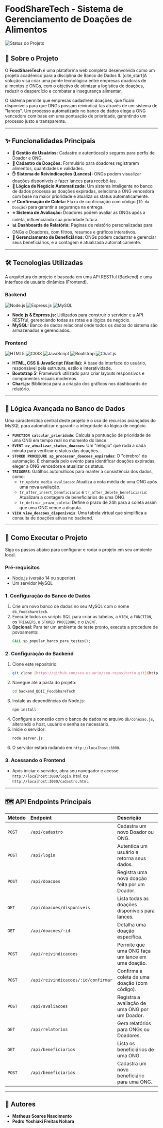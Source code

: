 #  FoodShareTech - Sistema de Gerenciamento de Doações de Alimentos

![Status do Projeto](https://img.shields.io/badge/status-conclu%C3%ADdo-brightgreen)

## 📄 Sobre o Projeto

O **FoodShareTech** é uma plataforma web completa desenvolvida como um projeto acadêmico para a disciplina de Banco de Dados II. [cite_start]A solução visa criar uma ponte tecnológica entre empresas doadoras de alimentos e ONGs, com o objetivo de otimizar a logística de doações, reduzir o desperdício e combater a insegurança alimentar.

O sistema permite que empresas cadastrem doações, que ficam disponíveis para que ONGs possam reivindicá-las através de um sistema de "lances". Um processo automatizado no banco de dados elege a ONG vencedora com base em uma pontuação de prioridade, garantindo um processo justo e transparente.

---

## ✨ Funcionalidades Principais

* **👤 Gestão de Usuários:** Cadastro e autenticação seguros para perfis de Doador e ONG.
* **🎁 Cadastro de Doações:** Formulário para doadores registrarem alimentos, quantidades e validades.
* **✋ Sistema de Reivindicações (Lances):** ONGs podem visualizar doações disponíveis e fazer lances para recebê-las.
* **🤖 Lógica de Negócio Automatizada:** Um sistema inteligente no banco de dados processa as doações expiradas, seleciona a ONG vencedora com base na maior prioridade e atualiza os status automaticamente.
* **✅ Confirmação de Coleta:** Fluxo de confirmação com código (`ID da Doação`) para garantir a segurança na entrega.
* **⭐ Sistema de Avaliação:** Doadores podem avaliar as ONGs após a coleta, influenciando sua prioridade futura.
* **📊 Dashboards de Relatório:** Páginas de relatório personalizadas para ONGs e Doadores, com filtros, resumos e gráficos interativos.
* **👥 Gerenciamento de Beneficiários:** ONGs podem cadastrar e gerenciar seus beneficiários, e a contagem é atualizada automaticamente.

---

## 🛠️ Tecnologias Utilizadas

A arquitetura do projeto é baseada em uma API RESTful (Backend) e uma interface de usuário dinâmica (Frontend).

### **Backend**
![Node.js](https://img.shields.io/badge/Node.js-339933?style=for-the-badge&logo=node.js&logoColor=white)
![Express.js](https://img.shields.io/badge/Express.js-000000?style=for-the-badge&logo=express&logoColor=white)
![MySQL](https://img.shields.io/badge/MySQL-4479A1?style=for-the-badge&logo=mysql&logoColor=white)

* **Node.js & Express.js:** Utilizados para construir o servidor e a API RESTful, gerenciando todas as rotas e a lógica de negócio.
* **MySQL:** Banco de dados relacional onde todos os dados do sistema são armazenados e gerenciados.

### **Frontend**
![HTML5](https://img.shields.io/badge/HTML5-E34F26?style=for-the-badge&logo=html5&logoColor=white)
![CSS3](https://img.shields.io/badge/CSS3-1572B6?style=for-the-badge&logo=css3&logoColor=white)
![JavaScript](https://img.shields.io/badge/JavaScript-F7DF1E?style=for-the-badge&logo=javascript&logoColor=black)
![Bootstrap](https://img.shields.io/badge/Bootstrap-7952B3?style=for-the-badge&logo=bootstrap&logoColor=white)
![Chart.js](https://img.shields.io/badge/Chart.js-FF6384?style=for-the-badge&logo=chart.js&logoColor=white)

* **HTML, CSS & JavaScript (Vanilla):** A base da interface do usuário, responsável pela estrutura, estilo e interatividade.
* **Bootstrap 5:** Framework utilizado para criar layouts responsivos e componentes visuais modernos.
* **Chart.js:** Biblioteca para a criação dos gráficos nos dashboards de relatório.

---

## 🧠 Lógica Avançada no Banco de Dados

Uma característica central deste projeto é o uso de recursos avançados do MySQL para automatizar e garantir a integridade da lógica de negócio.

* **`FUNCTION calcular_prioridade`**: Calcula a pontuação de prioridade de uma ONG em tempo real no momento do lance.
* **`EVENT ev_atualizar_status_doacoes`**: Um "relógio" que roda a cada minuto para verificar o status das doações.
* **`STORED PROCEDURE sp_processar_doacoes_expiradas`**: O "cérebro" da automação. É chamada pelo evento para identificar doações expiradas, eleger a ONG vencedora e atualizar os status.
* **`TRIGGERS`**: Gatilhos automáticos para manter a consistência dos dados, como:
    * `tr_update_media_avaliacao`: Atualiza a nota média de uma ONG após uma nova avaliação.
    * `tr_after_insert_beneficiario` e `tr_after_delete_beneficiario`: Atualizam a contagem de beneficiários de uma ONG.
    * `tr_definir_prazo_coleta`: Define o prazo de 24h para a coleta assim que uma ONG vence a disputa.
* **`VIEW view_doacoes_disponiveis`**: Uma tabela virtual que simplifica a consulta de doações ativas no backend.

---

## 🚀 Como Executar o Projeto

Siga os passos abaixo para configurar e rodar o projeto em seu ambiente local.

### **Pré-requisitos**
* [Node.js](https://nodejs.org/en/) (versão 14 ou superior)
* Um servidor MySQL

### **1. Configuração do Banco de Dados**
1.  Crie um novo banco de dados no seu MySQL com o nome `db_foodsharetech`.
2.  Execute todos os scripts SQL para criar as tabelas, a `VIEW`, a `FUNCTION`, os `TRIGGERS`, a `STORED PROCEDURE` e o `EVENT`.
3.  **Opcional:** Para ter um ambiente de teste pronto, execute a procedure de povoamento:
    ```sql
    CALL sp_popular_banco_para_testes();
    ```

### **2. Configuração do Backend**
1.  Clone este repositório:
    ```bash
    git clone [https://github.com/seu-usuario/seu-repositorio.git](https://github.com/seu-usuario/seu-repositorio.git)
    ```
2.  Navegue até a pasta do projeto:
    ```bash
    cd backend_BDII_FoodShareTech
    ```
3.  Instale as dependências do Node.js:
    ```bash
    npm install
    ```
4.  Configure a conexão com o banco de dados no arquivo `db/conexao.js`, alterando o host, usuário e senha se necessário.
5.  Inicie o servidor:
    ```bash
    node server.js
    ```
6.  O servidor estará rodando em `http://localhost:3000`.

### **3. Acessando o Frontend**
* Após iniciar o servidor, abra seu navegador e acesse `http://localhost:3000/login.html` ou `http://localhost:3000/cadastro.html`.

---

## 🗺️ API Endpoints Principais

| Método | Endpoint                             | Descrição                                         |
| :----- | :----------------------------------- | :------------------------------------------------ |
| `POST` | `/api/cadastro`                      | Cadastra um novo Doador ou ONG.                   |
| `POST` | `/api/login`                         | Autentica um usuário e retorna seus dados.        |
| `POST` | `/api/doacoes`                       | Registra uma nova doação feita por um Doador.     |
| `GET`  | `/api/doacoes/disponiveis`           | Lista todas as doações disponíveis para lances.   |
| `GET`  | `/api/doacoes/:id`                   | Detalha uma doação específica.                    |
| `POST` | `/api/reivindicacoes`                | Permite que uma ONG faça um lance em uma doação.    |
| `POST` | `/api/reivindicacoes/:id/confirmar`  | Confirma a coleta de uma doação (com código).     |
| `POST` | `/api/avaliacoes`                    | Registra a avaliação de uma ONG por um Doador.    |
| `GET`  | `/api/relatorios`                    | Gera relatórios para ONGs ou Doadores.            |
| `GET`  | `/api/beneficiarios`                 | Lista os beneficiários de uma ONG.                |
| `POST` | `/api/beneficiarios`                 | Cadastra um novo beneficiário para uma ONG.       |

---

## 👥 Autores

* **Matheus Soares Nascimento** 
* **Pedro Yoshiaki Freitas Nohara**
